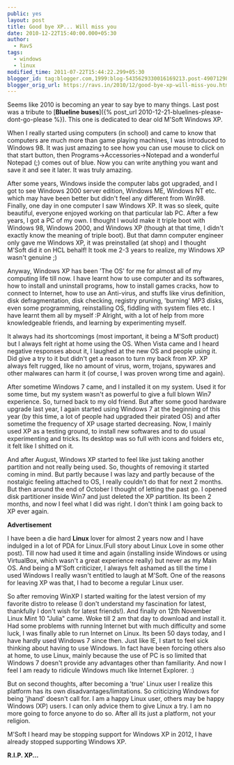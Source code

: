 ```yaml
---
public: yes
layout: post
title: Good bye XP... Will miss you
date: 2010-12-22T15:40:00.000+05:30
author:
  - RavS
tags:
  - windows
  - linux
modified_time: 2011-07-22T15:44:22.299+05:30
blogger_id: tag:blogger.com,1999:blog-5435629330016169213.post-4907129830478977273
blogger_orig_url: https://ravs.in/2010/12/good-bye-xp-will-miss-you.html
---
```


Seems like 2010 is becoming an year to say bye to many things. Last post was a tribute to [**Blueline buses**]({% post_url 2010-12-21-bluelines-please-dont-go-please %}). This one is dedicated to dear old M'Soft Windows XP.

When I really started using computers (in school) and came to know that computers are much more than game playing machines, I was introduced to Windows 98. It was just amazing to see how you can use mouse to click on that start button, then Programs->Accessories->Notepad and a wonderful Notepad (;) comes out of blue. Now you can write anything you want and save it and see it later. It was truly amazing.

After some years, Windows inside the computer labs got upgraded, and I got to see Windows 2000 server edition, Windows ME, Windows NT etc. which may have been better but didn't feel any different from Win98. Finally, one day in one computer I saw Windows XP. It was so sleek, quite beautiful, everyone enjoyed working on that particular lab PC. After a few years, I got a PC of my own. I thought I would make it triple boot with Windows 98, Windows 2000, and Windows XP (though at that time, I didn't exactly know the meaning of triple boot). But that damn computer engineer only gave me Windows XP, it was preinstalled (at shop) and I thought M'Soft did it on HCL behalf! It took me 2-3 years to realize, my Windows XP wasn't genuine ;)

Anyway, Windows XP has been 'The OS' for me for almost all of my computing life till now. I have learnt how to use computer and its softwares, how to install and uninstall programs, how to install games cracks, how to connect to Internet, how to use an Anti-virus, and stuffs like virus definition, disk defragmentation, disk checking, registry pruning, 'burning' MP3 disks, even some programming, reinstalling OS, fiddling with system files etc. I have learnt them all by myself :P Alright, with a lot of help from more knowledgeable friends, and learning by experimenting myself.

It always had its shortcomings (most important, it being a M'Soft product) but I always felt right at home using the OS. When Vista came and I heard negative responses about it, I laughed at the new OS and people using it. Did give a try to it but didn't get a reason to turn my back from XP. XP always felt rugged, like no amount of virus, worm, trojans, spywares and other malwares can harm it (of course, I was proven wrong time and again).

After sometime Windows 7 came, and I installed it on my system. Used it for some time, but my system wasn't as powerful to give a full blown Win7 experience. So, turned back to my old friend. But after some good hardware upgrade last year, I again started using Windows 7 at the beginning of this year (by this time, a lot of people had upgraded their pirated OS) and after sometime the frequency of XP usage started decreasing. Now, I mainly used XP as a testing ground, to install new softwares and to do usual experimenting and tricks. Its desktop was so full with icons and folders etc, it felt like I shitted on it. 

And after August, Windows XP started to feel like just taking another partition and not really being used. So, thoughts of removing it started coming in mind. But partly because I was lazy and partly because of the nostalgic feeling attached to OS, I really couldn't do that for next 2 months. But then around the end of October I thought of letting the past go. I opened disk partitioner inside Win7 and just deleted the XP partition. Its been 2 months, and now I feel what I did was right. I don't think I am going back to XP ever again.

**Advertisement**

I have been a die hard **Linux** lover for almost 2 years now and I have indulged in a lot of PDA for Linux.(Full story about Linux Love in some other post). Till now had used it time and again (installing inside Windows or using VirtualBox, which wasn't a great experience really) but never as my Main OS. And being a M'Soft criticizer, I always felt ashamed as till the time I used Windows I really wasn't entitled to laugh at M'Soft. One of the reasons for leaving XP was that, I had to become a regular Linux user. 

So after removing WinXP I started waiting for the latest version of my favorite distro to release (I don't understand my fascination for latest, thankfully I don't wish for latest friends!). And finally on 12th November Linux Mint 10 "Julia" came. Woke till 2 am that day to download and install it. Had some problems with running Internet but with much difficulty and some luck, I was finally able to run Internet on Linux. Its been 50 days today, and I have hardly used Windows 7 since then. Just like IE, I start to feel sick thinking about having to use Windows. In fact have been forcing others also at home, to use Linux, mainly because the use of PC is so limited that Windows 7 doesn't provide any advantages other than familiarity. And now I feel I am ready to ridicule Windows much like Internet Explorer. :)

But on second thoughts, after becoming a 'true' Linux user I realize this platform has its own disadvantages/limitations. So criticizing Windows for being 'jhand' doesn't call for. I am a happy Linux user, others may be happy Windows (XP) users. I can only advice them to give Linux a try. I am no more going to force anyone to do so. After all its just a platform, not your religion.

M'Soft I heard may be stopping support for Windows XP in 2012, I have already stopped supporting Windows XP.

**R.I.P. XP...**
